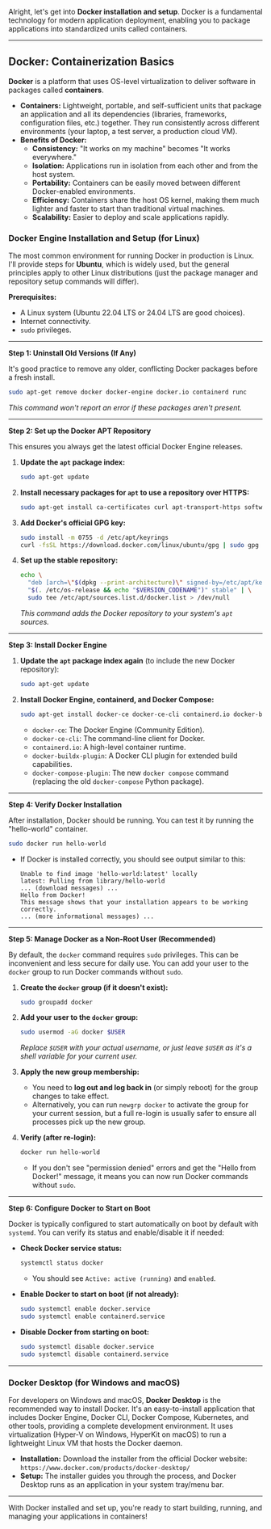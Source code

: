 Alright, let's get into **Docker installation and setup**. Docker is a fundamental technology for modern application deployment, enabling you to package applications into standardized units called containers.

-----

## Docker: Containerization Basics

**Docker** is a platform that uses OS-level virtualization to deliver software in packages called **containers**.

  * **Containers:** Lightweight, portable, and self-sufficient units that package an application and all its dependencies (libraries, frameworks, configuration files, etc.) together. They run consistently across different environments (your laptop, a test server, a production cloud VM).
  * **Benefits of Docker:**
      * **Consistency:** "It works on my machine" becomes "It works everywhere."
      * **Isolation:** Applications run in isolation from each other and from the host system.
      * **Portability:** Containers can be easily moved between different Docker-enabled environments.
      * **Efficiency:** Containers share the host OS kernel, making them much lighter and faster to start than traditional virtual machines.
      * **Scalability:** Easier to deploy and scale applications rapidly.

### Docker Engine Installation and Setup (for Linux)

The most common environment for running Docker in production is Linux. I'll provide steps for **Ubuntu**, which is widely used, but the general principles apply to other Linux distributions (just the package manager and repository setup commands will differ).

**Prerequisites:**

  * A Linux system (Ubuntu 22.04 LTS or 24.04 LTS are good choices).
  * Internet connectivity.
  * `sudo` privileges.

-----

**Step 1: Uninstall Old Versions (If Any)**

It's good practice to remove any older, conflicting Docker packages before a fresh install.

```bash
sudo apt-get remove docker docker-engine docker.io containerd runc
```

*This command won't report an error if these packages aren't present.*

-----

**Step 2: Set up the Docker APT Repository**

This ensures you always get the latest official Docker Engine releases.

1.  **Update the `apt` package index:**

    ```bash
    sudo apt-get update
    ```

2.  **Install necessary packages for `apt` to use a repository over HTTPS:**

    ```bash
    sudo apt-get install ca-certificates curl apt-transport-https software-properties-common -y
    ```

3.  **Add Docker's official GPG key:**

    ```bash
    sudo install -m 0755 -d /etc/apt/keyrings
    curl -fsSL https://download.docker.com/linux/ubuntu/gpg | sudo gpg --dearmor -o /etc/apt/keyrings/docker.gpg
    ```

4.  **Set up the stable repository:**

    ```bash
    echo \
      "deb [arch=\"$(dpkg --print-architecture)\" signed-by=/etc/apt/keyrings/docker.gpg] https://download.docker.com/linux/ubuntu \
      "$(. /etc/os-release && echo "$VERSION_CODENAME")" stable" | \
      sudo tee /etc/apt/sources.list.d/docker.list > /dev/null
    ```

    *This command adds the Docker repository to your system's `apt` sources.*

-----

**Step 3: Install Docker Engine**

1.  **Update the `apt` package index again** (to include the new Docker repository):

    ```bash
    sudo apt-get update
    ```

2.  **Install Docker Engine, containerd, and Docker Compose:**

    ```bash
    sudo apt-get install docker-ce docker-ce-cli containerd.io docker-buildx-plugin docker-compose-plugin -y
    ```

      * `docker-ce`: The Docker Engine (Community Edition).
      * `docker-ce-cli`: The command-line client for Docker.
      * `containerd.io`: A high-level container runtime.
      * `docker-buildx-plugin`: A Docker CLI plugin for extended build capabilities.
      * `docker-compose-plugin`: The new `docker compose` command (replacing the old `docker-compose` Python package).

-----

**Step 4: Verify Docker Installation**

After installation, Docker should be running. You can test it by running the "hello-world" container.

```bash
sudo docker run hello-world
```

  * If Docker is installed correctly, you should see output similar to this:
    ```
    Unable to find image 'hello-world:latest' locally
    latest: Pulling from library/hello-world
    ... (download messages) ...
    Hello from Docker!
    This message shows that your installation appears to be working correctly.
    ... (more informational messages) ...
    ```

-----

**Step 5: Manage Docker as a Non-Root User (Recommended)**

By default, the `docker` command requires `sudo` privileges. This can be inconvenient and less secure for daily use. You can add your user to the `docker` group to run Docker commands without `sudo`.

1.  **Create the `docker` group (if it doesn't exist):**

    ```bash
    sudo groupadd docker
    ```

2.  **Add your user to the `docker` group:**

    ```bash
    sudo usermod -aG docker $USER
    ```

    *Replace `$USER` with your actual username, or just leave `$USER` as it's a shell variable for your current user.*

3.  **Apply the new group membership:**

      * You need to **log out and log back in** (or simply reboot) for the group changes to take effect.
      * Alternatively, you can run `newgrp docker` to activate the group for your current session, but a full re-login is usually safer to ensure all processes pick up the new group.

4.  **Verify (after re-login):**

    ```bash
    docker run hello-world
    ```

      * If you don't see "permission denied" errors and get the "Hello from Docker\!" message, it means you can now run Docker commands without `sudo`.

-----

**Step 6: Configure Docker to Start on Boot**

Docker is typically configured to start automatically on boot by default with `systemd`. You can verify its status and enable/disable it if needed:

  * **Check Docker service status:**

    ```bash
    systemctl status docker
    ```

      * You should see `Active: active (running)` and `enabled`.

  * **Enable Docker to start on boot (if not already):**

    ```bash
    sudo systemctl enable docker.service
    sudo systemctl enable containerd.service
    ```

  * **Disable Docker from starting on boot:**

    ```bash
    sudo systemctl disable docker.service
    sudo systemctl disable containerd.service
    ```

-----

### Docker Desktop (for Windows and macOS)

For developers on Windows and macOS, **Docker Desktop** is the recommended way to install Docker. It's an easy-to-install application that includes Docker Engine, Docker CLI, Docker Compose, Kubernetes, and other tools, providing a complete development environment. It uses virtualization (Hyper-V on Windows, HyperKit on macOS) to run a lightweight Linux VM that hosts the Docker daemon.

  * **Installation:** Download the installer from the official Docker website: `https://www.docker.com/products/docker-desktop/`
  * **Setup:** The installer guides you through the process, and Docker Desktop runs as an application in your system tray/menu bar.

-----

With Docker installed and set up, you're ready to start building, running, and managing your applications in containers\!